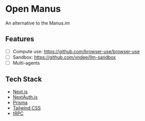 # Open Manus

An alternative to the Manus.im

## Features

- [ ] Compute use: https://github.com/browser-use/browser-use
- [ ] Sandbox: https://github.com/vndee/llm-sandbox
- [ ] Multi-agents

## Tech Stack

- [Next.js](https://nextjs.org)
- [NextAuth.js](https://next-auth.js.org)
- [Prisma](https://prisma.io)
- [Tailwind CSS](https://tailwindcss.com)
- [tRPC](https://trpc.io)
